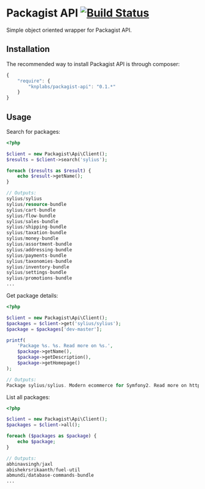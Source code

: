 # Packagist API [![Build Status](https://travis-ci.org/KnpLabs/packagist-api.png)](https://travis-ci.org/KnpLabs/packagist-api)

Simple object oriented wrapper for Packagist API.

## Installation

The recommended way to install Packagist API is through composer:

```js
{
    "require": {
        "knplabs/packagist-api": "0.1.*"
    }
}
```

## Usage

Search for packages:

```php
<?php

$client = new Packagist\Api\Client();
$results = $client->search('sylius');

foreach ($results as $result) {
    echo $result->getName();
}

// Outputs:
sylius/sylius
sylius/resource-bundle
sylius/cart-bundle
sylius/flow-bundle
sylius/sales-bundle
sylius/shipping-bundle
sylius/taxation-bundle
sylius/money-bundle
sylius/assortment-bundle
sylius/addressing-bundle
sylius/payments-bundle
sylius/taxonomies-bundle
sylius/inventory-bundle
sylius/settings-bundle
sylius/promotions-bundle
...
```

Get package details:

```php
<?php

$client = new Packagist\Api\Client();
$packages = $client->get('sylius/sylius');
$package = $packages['dev-master'];

printf(
    'Package %s. %s. Read more on %s.',
    $package->getName(),
    $package->getDescription(),
    $package->getHomepage()
);

// Outputs:
Package sylius/sylius. Modern ecommerce for Symfony2. Read more on http://sylius.org.
```

List all packages:

```php
<?php

$client = new Packagist\Api\Client();
$packages = $client->all();

foreach ($packages as $package) {
    echo $package;
}

// Outputs:
abhinavsingh/jaxl
abishekrsrikaanth/fuel-util
abmundi/database-commands-bundle
...
```
